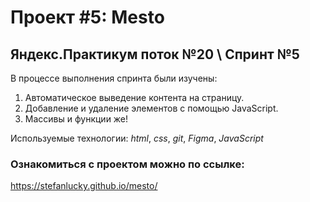 # Проект #5: Mesto
## Яндекс.Практикум поток №20 \\ Спринт №5

В процессе выполнения спринта были изучены:
1. Автоматическое выведение контента на страницу.
2. Добавление и удаление элементов с помощью JavaScript.
3. Массивы и функции же!

Используемые технологии: *html*, *css*, *git*, *Figma*, *JavaScript*

### Ознакомиться с проектом можно по ссылке:
https://stefanlucky.github.io/mesto/
